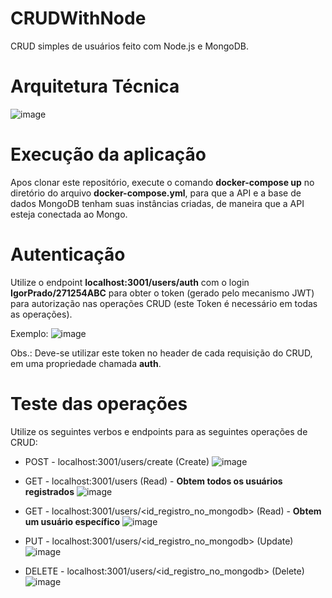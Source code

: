 # CRUDWithNode
CRUD simples de usuários feito com Node.js e MongoDB.

# Arquitetura Técnica
![image](https://github.com/IgorCavalcantiCianniPrado/CRUDWithNode/assets/86272097/09012aa7-9523-45ac-b796-f915d6819695)

# Execução da aplicação
Apos clonar este repositório, execute o comando **docker-compose up** no diretório do arquivo **docker-compose.yml**, para que a API e a base de dados MongoDB tenham suas instâncias criadas, de maneira que a API esteja conectada ao Mongo. 

# Autenticação 
Utilize o endpoint **localhost:3001/users/auth** com o login **IgorPrado/271254ABC** para obter o token (gerado pelo mecanismo JWT) para autorização nas operações CRUD (este Token é necessário em todas as operações).  

Exemplo:
![image](https://github.com/IgorCavalcantiCianniPrado/CRUDWithNode/assets/86272097/2274585b-945e-497f-934f-6d267bff81cf)

Obs.: Deve-se utilizar este token no header de cada requisição do CRUD, em uma propriedade chamada **auth**.

# Teste das operações
Utilize os seguintes verbos e endpoints para as seguintes operações de CRUD:
* POST - localhost:3001/users/create (Create)
  ![image](https://github.com/IgorCavalcantiCianniPrado/CRUDWithNode/assets/86272097/11230643-7797-4b53-a164-508a5ee6b5b6)

* GET - localhost:3001/users (Read) - **Obtem todos os usuários registrados**
  ![image](https://github.com/IgorCavalcantiCianniPrado/CRUDWithNode/assets/86272097/a8607eab-be11-4702-85e8-3c307a3f14a4)

* GET - localhost:3001/users/<id_registro_no_mongodb> (Read) - **Obtem um usuário específico**
  ![image](https://github.com/IgorCavalcantiCianniPrado/CRUDWithNode/assets/86272097/e1ddb5b1-436b-4d00-bf28-b0802bb13a4b)
  
* PUT - localhost:3001/users/<id_registro_no_mongodb> (Update)
  ![image](https://github.com/IgorCavalcantiCianniPrado/CRUDWithNode/assets/86272097/117d1ea3-a0a8-4c5e-a85d-7faa901aeba0)

* DELETE - localhost:3001/users/<id_registro_no_mongodb> (Delete)
  ![image](https://github.com/IgorCavalcantiCianniPrado/CRUDWithNode/assets/86272097/5ba5b80b-1863-43d1-89e4-dcb7d963a1de)




